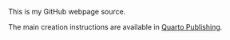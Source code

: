 This is my GitHub webpage source. 

The main creation instructions are available in [Quarto Publishing](https://quarto.org/docs/publishing/github-pages.html).
